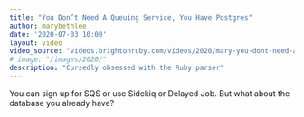 ```yaml
---
title: "You Don’t Need A Queuing Service, You Have Postgres"
author: marybethlee
date: '2020-07-03 10:00'
layout: video
video_source: "videos.brightonruby.com/videos/2020/mary-you-dont-need-a-queuing-service.mp4"
# image: "/images/2020/"
description: "Cursedly obsessed with the Ruby parser"
---
```


You can sign up for SQS or use Sidekiq or Delayed Job. But what about the database you already have?